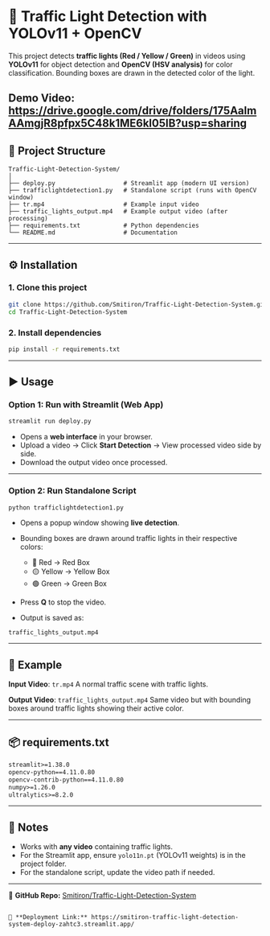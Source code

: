 # 🚦 Traffic Light Detection with YOLOv11 + OpenCV

This project detects **traffic lights (Red / Yellow / Green)** in videos using **YOLOv11** for object detection and **OpenCV (HSV analysis)** for color classification. Bounding boxes are drawn in the detected color of the light.

Demo Video:
https://drive.google.com/drive/folders/175AalmAAmgjR8pfpx5C48k1ME6kl05IB?usp=sharing
---

## 📂 Project Structure

```
Traffic-Light-Detection-System/
│
├── deploy.py                   # Streamlit app (modern UI version)
├── trafficlightdetection1.py   # Standalone script (runs with OpenCV window)
├── tr.mp4                      # Example input video
├── traffic_lights_output.mp4   # Example output video (after processing)
├── requirements.txt            # Python dependencies
└── README.md                   # Documentation
```

---

## ⚙️ Installation

### 1. Clone this project

```bash
git clone https://github.com/Smitiron/Traffic-Light-Detection-System.git
cd Traffic-Light-Detection-System
```

### 2. Install dependencies

```bash
pip install -r requirements.txt
```

---

## ▶️ Usage

### Option 1: Run with Streamlit (Web App)

```bash
streamlit run deploy.py
```

* Opens a **web interface** in your browser.
* Upload a video → Click **Start Detection** → View processed video side by side.
* Download the output video once processed.

---

### Option 2: Run Standalone Script

```bash
python trafficlightdetection1.py
```

* Opens a popup window showing **live detection**.
* Bounding boxes are drawn around traffic lights in their respective colors:

  * 🔴 Red → Red Box
  * 🟡 Yellow → Yellow Box
  * 🟢 Green → Green Box
* Press **Q** to stop the video.
* Output is saved as:

```
traffic_lights_output.mp4
```

---

## 🎥 Example

**Input Video**: `tr.mp4`
A normal traffic scene with traffic lights.

**Output Video**: `traffic_lights_output.mp4`
Same video but with bounding boxes around traffic lights showing their active color.

---

## 📦 requirements.txt

```txt
streamlit>=1.38.0
opencv-python==4.11.0.80
opencv-contrib-python==4.11.0.80
numpy>=1.26.0
ultralytics>=8.2.0
```

---

## 🚀 Notes

* Works with **any video** containing traffic lights.
* For the Streamlit app, ensure `yolo11n.pt` (YOLOv11 weights) is in the project folder.
* For the standalone script, update the video path if needed.

---

📌 **GitHub Repo:** [Smitiron/Traffic-Light-Detection-System](https://github.com/Smitiron/Traffic-Light-Detection-System)
```

📌 **Deployment Link:** https://smitiron-traffic-light-detection-system-deploy-zahtc3.streamlit.app/





